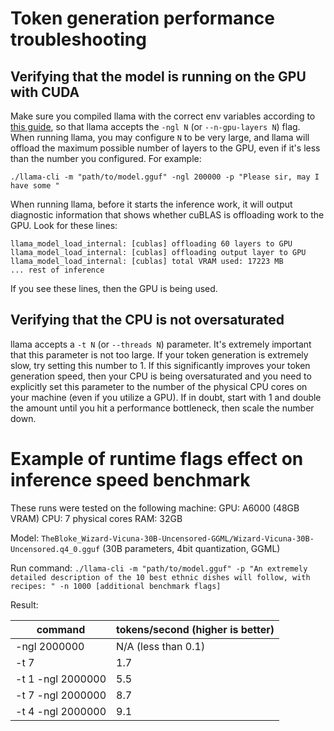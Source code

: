 # Token generation performance troubleshooting

## Verifying that the model is running on the GPU with CUDA
Make sure you compiled llama with the correct env variables according to [this guide](/docs/build.md#cuda), so that llama accepts the `-ngl N` (or `--n-gpu-layers N`) flag. When running llama, you may configure `N` to be very large, and llama will offload the maximum possible number of layers to the GPU, even if it's less than the number you configured. For example:
```shell
./llama-cli -m "path/to/model.gguf" -ngl 200000 -p "Please sir, may I have some "
```

When running llama, before it starts the inference work, it will output diagnostic information that shows whether cuBLAS is offloading work to the GPU. Look for these lines:
```shell
llama_model_load_internal: [cublas] offloading 60 layers to GPU
llama_model_load_internal: [cublas] offloading output layer to GPU
llama_model_load_internal: [cublas] total VRAM used: 17223 MB
... rest of inference
```

If you see these lines, then the GPU is being used.

## Verifying that the CPU is not oversaturated
llama accepts a `-t N` (or `--threads N`) parameter. It's extremely important that this parameter is not too large. If your token generation is extremely slow, try setting this number to 1. If this significantly improves your token generation speed, then your CPU is being oversaturated and you need to explicitly set this parameter to the number of the physical CPU cores on your machine (even if you utilize a GPU). If in doubt, start with 1 and double the amount until you hit a performance bottleneck, then scale the number down.

# Example of runtime flags effect on inference speed benchmark
These runs were tested on the following machine:
GPU: A6000 (48GB VRAM)
CPU: 7 physical cores
RAM: 32GB

Model: `TheBloke_Wizard-Vicuna-30B-Uncensored-GGML/Wizard-Vicuna-30B-Uncensored.q4_0.gguf` (30B parameters, 4bit quantization, GGML)

Run command: `./llama-cli -m "path/to/model.gguf" -p "An extremely detailed description of the 10 best ethnic dishes will follow, with recipes: " -n 1000 [additional benchmark flags]`

Result:

| command | tokens/second (higher is better) |
| - | - |
| -ngl 2000000 | N/A (less than 0.1) |
| -t 7 | 1.7 |
| -t 1 -ngl 2000000 | 5.5 |
| -t 7 -ngl 2000000 | 8.7 |
| -t 4 -ngl 2000000 | 9.1 |
